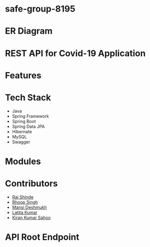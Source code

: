 # safe-group-8195

# ER Diagram

# REST API for Covid-19 Application

# Features

# Tech Stack
- Java
- Spring Framework
- Spring Boot
- Spring Data JPA
- Hibernate
- MySQL
- Swagger

# Modules

# Contributors
- <a href="https://github.com/raj2820">Raj Shinde</a>
- <a href="https://github.com/bhupirao"> Bhoop Singh</a>
- <a href="https://github.com/Mansi-Deshmukh">Mansi Deshmukh</a>
- <a href="https://github.com/lalitarana123456">Latita Kumar</a>
- <a href="https://github.com/kieransahoo">Kiran Kumar Sahoo</a>



# API Root Endpoint
